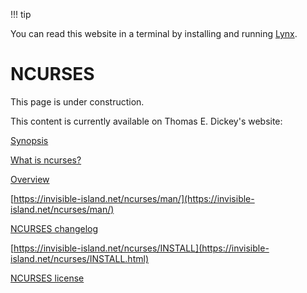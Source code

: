 !!! tip

You can read this website in a terminal by installing and running [Lynx](https://lynx.browser.org/).

# NCURSES

This page is under construction.

This content is currently available on Thomas E. Dickey's website:

[Synopsis](https://invisible-island.net/ncurses/ncurses.html)

[What is ncurses?](https://invisible-island.net/ncurses/ncurses.faq.html)

[Overview](https://invisible-island.net/ncurses/announce.html)

[https://invisible-island.net/ncurses/man/](https://invisible-island.net/ncurses/man/)

[NCURSES changelog](https://invisible-island.net/ncurses/NEWS.html)

[https://invisible-island.net/ncurses/INSTALL](https://invisible-island.net/ncurses/INSTALL.html)

[NCURSES license](https://invisible-island.net/ncurses/ncurses-license.html)
